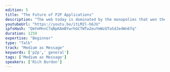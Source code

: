 ```yaml
---
edition: 5
title: "The Future of P2P Applications"
description: "The web today is dominated by the monopolies that won the internet land grab. I personally spent 10 years working for these companies, working on Google Cloud infrastructure as well as Gmail and Google's collaboration apps. It's a hard engineering problem to solve, but we should be able to coordinate work on Devcon6 using decentralized tools. To provide people with an alternative where they own their data, we’ve build p2p replacement for Google Docs and Slack that works in the browser. For 18 months leading up to Devcon5 we’ve been working on creating open source network for p2p applications. To build out the underlying p2p stack for the whole decentralized ecosystem, we also led team of p2p projects/experts to create p2p-ecosystem report and  position paper where everyone agrees on highest impact work to be funded. As the next step we've also built p2p focused DAO on Ethereum to distribute grants with initial $400k funding."
youtubeUrl: "https://youtu.be/itLM2l-h6JU"
ipfsHash: "QmYeMnnC7qNpKAmBYwrhGCTWTw2euYmWzUTaSdJe4Wn6fq"
duration: 1259
expertise: "Beginner"
type: "Talk"
track: "Medium as Message"
keywords: ['p2p',' general']
tags: ['Medium as Message']
speakers: ['Rich Burdon']
---
```

